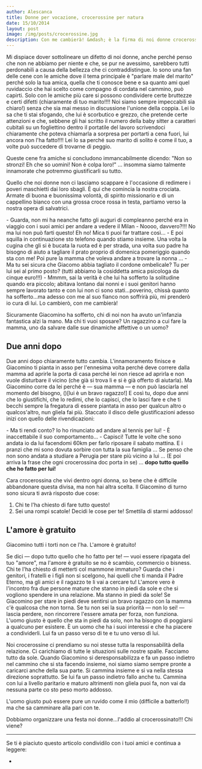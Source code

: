 ```yaml
---
author: Alescanca
title: Donne per vocazione, crocerossine per natura
date: 15/10/2014
layout: post
image: /img/posts/crocerossine.jpg
description: Con me cambierà! &mdash; è la firma di noi donne crocerossina doc che vogliamo salvare il mondo partendo dall'uomo accanto a noi. Ma la nostra vocazione è quella di diventare vere donne, a salvare il mondo ci pensa Dio.
---
```






Mi dispiace dover sottolineare un difetto di noi donne, anche perché penso che non ne abbiamo per niente e che, se pur ne avessimo, sarebbero tutti perdonabili a causa della bellezza che ci contraddistingue.
Io sono una fan delle cene con le amiche dove il tema principale è "parlare male del marito" perché solo la tua amica, quella che ti conosce bene e sa quanto ami quel ruvidaccio che hai scelto come compagno di cordata nel cammino, può capirti. Solo con le amiche più care si possono condividere certe bruttezze e certi difetti (chiaramente di tuo marito!!!! Noi siamo sempre impeccabili sia chiaro!) senza che sia mai messo in discussione l'unione della coppia. Lei lo sa che ti stai sfogando, che lui è scorbutico e grezzo, che pretende certe attenzioni e che, sebbene gli hai scritto il numero della baby sitter a caratteri cubitali su un fogliettino dentro il portatile del lavoro scrivendoci chiaramente che poteva chiamarla a sorpresa per portarti a cena fuori, lui ancora non l'ha fatto!!!! Lei lo sa perché suo marito di solito è come il tuo, a volte può succedere di trovarne di peggio.

Queste cene fra amiche si concludono immancabilmente dicendo: "Non so stronzi! Eh che so uomini! Non è colpa loro!" ... insomma siamo talmente innamorate che potremmo giustificarli su tutto.

Quello che noi donne non ci lasciamo scappare è l'occasione di redimere i poveri maschietti dai loro sbagli. È qui che comincia la nostra crociata. Armate di buona e buonissima volontà, di spirito missionario e di un cappellino bianco con una grossa croce rossa in testa, partiamo verso la nostra opera di salvatrici.

\- Guarda, non mi ha neanche fatto gli auguri di compleanno perché era in viaggio con i suoi amici per andare a vedere il Milan
\- Noooo, davvero?!!! No ma lui non può farti questo! Eh no! Mica ti puoi far trattare così…
\- E poi squilla in continuazione sto telefono quando stiamo insieme. Una volta la cugina che gli si è bucata la ruota ed è per strada, una volta suo padre ha bisogno di aiuto a tagliare il prato proprio di domenica pomeriggio quando sta con me! Poi pure la mamma che voleva andare a trovare la nonna ...
\- Ma tu sei sicura che Giacomo abbia tagliato il cordone ombelicale? Tu per lui sei al primo posto? (tutti abbiamo la cosiddetta amica psicologa da cinque euro!!!)
\- Mmmm, sai la verità è che lui ha sofferto la solitudine quando era piccolo; abitava lontano dai nonni e i suoi genitori hanno sempre lavorato tanto e con lui non ci sono stati…poverino, chissà quanto ha sofferto…ma adesso con me al suo fianco non soffrirà più, mi prenderò io cura di lui. Lo cambierò, con me cambierà!

Sicuramente Giacomino ha sofferto, chi di noi non ha avuto un'infanzia fantastica alzi la mano.  Ma chi ti vuoi sposare? Un ragazzino a cui fare la mamma, uno da salvare dalle sue dinamiche affettive o un uomo? 

## Due anni dopo

Due anni dopo chiaramente tutto cambia. L'innamoramento finisce e Giacomino ti pianta in asso per l'ennesima volta perché deve correre dalla mamma ad aprirle la porta di casa perché lei non riesce ad aprirla e non vuole disturbare il vicino (che già si trova li e si è già offerto di aiutarla). Ma Giacomino corre da lei perché è &mdash; sua mamma &mdash; e non può lasciarla nel momento del bisogno, ()[lui è un bravo ragazzo!]
E così tu, dopo due anni che lo giustifichi, che lo redimi, che lo capisci, che lo lasci fare e che ti becchi sempre la fregatura di essere piantata in asso per qualcun altro o qualcos'altro, nun gliela fai più. Staccato il disco delle giustificazioni adesso inizi con quello delle rivendicazioni:

\- Ma ti rendi conto? Io ho rinunciato ad andare al tennis per lui! 
\- È inaccettabile il suo comportamento…
\- Capisci! Tutte le volte che sono andata io da lui facendomi 60km per farlo riposare il sabato mattina. E i pranzi che mi sono dovuta sorbire con tutta la sua famiglia ... Se penso che non sono andata a studiare a Perugia per stare più vicino a lui ...
(E poi arriva la frase che ogni crocerossina doc porta in se)
... **dopo tutto quello che ho fatto per lui!**

Cara crocerossina che vivi dentro ogni donna, so bene che è difficile abbandonare questa divisa, ma non hai altra scelta. Il Giacomino di turno sono sicura ti avrà risposto due cose:

1. Chi te l'ha chiesto di fare tutto questo!
2. Sei una rompi scatole! Decidi le cose per te! Smettila di starmi addosso!

## L'amore è gratuito

Giacomino tutti i torti non ce l'ha. L'amore è gratuito! 

Se dici &mdash; dopo tutto quello che ho fatto per te! &mdash; vuoi essere ripagata del tuo "amore", ma l'amore è gratuito se no è scambio, commercio o bisness. Chi te l'ha chiesto di metterti col mammone immaturo? Guarda che i genitori, i fratelli e i figli non si scelgono, hai quelli che ti manda il Padre Eterno, ma gli amici e il ragazzo te li vai a cercare tu! 
L'amore vero è l'incontro  fra due persone mature che stanno in piedi da sole e che si vogliono spendere in una relazione. Ma stanno in piedi da sole! Se Giacomino per stare in piedi deve sentirsi un bravo ragazzo con la mamma c'è qualcosa che non torna. Se tu non sei la sua priorità &mdash; non lo sei! &mdash;  lascia perdere, non rincorrere l'essere amata per forza, non funziona.
L'uomo giusto è quello che sta in piedi da solo, non ha bisogno di poggiarsi a qualcuno per esistere. È un uomo che ha i suoi interessi e che ha piacere a condividerli. Lui fa un passo verso di te e tu uno verso di lui. 

Noi crocerossine ci prendiamo su noi stesse tutta la responsabilità della relazione. Ci carichiamo di tutte le situazioni sulle nostre spalle. Facciamo tutto da sole. Quando Giacomino si deresponsabilizza e fa un passo indietro nel cammino che si sta facendo insieme, noi siamo siamo sempre pronte a caricarci anche della sua parte. Si cammina insieme e si va nella stessa direzione soprattutto. Se lui fa un passo indietro fallo anche tu. Cammina con lui a livello paritario e maturo altrimenti non gliela puoi fa, non vai da nessuna parte co sto peso morto addosso.

L'uomo giusto può essere pure un ruvido come il mio (difficile a batterlo!!) ma che sa camminare alla pari con te.

Dobbiamo organizzare una festa noi donne…l'addio al crocerossinato!!! Chi viene?

---

Se ti è piaciuto questo articolo condividilo con i tuoi amici e continua a leggere:

- []()
